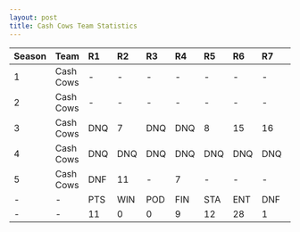 ```yaml
---
layout: post 
title: Cash Cows Team Statistics
--- 
```


| Season   | Team      | R1   | R2   | R3   | R4   | R5   | R6   | R7   | R8   | R9   | R10   | R11   | R12   | Pts   | Pos   |
|:---------|:----------|:-----|:-----|:-----|:-----|:-----|:-----|:-----|:-----|:-----|:------|:------|:------|:------|:------|
| 1        | Cash Cows | -    | -    | -    | -    | -    | -    | -    | -    | -    | -     | -     | -     | -     | -     |
| 2        | Cash Cows | -    | -    | -    | -    | -    | -    | -    | -    | -    | -     | -     | -     | -     | -     |
| 3        | Cash Cows | DNQ  | 7    | DNQ  | DNQ  | 8    | 15   | 16   | DNQ  | 12   | DNF   | 14    | 13    | 7     | 13    |
| 4        | Cash Cows | DNQ  | DNQ  | DNQ  | DNQ  | DNQ  | DNQ  | DNQ  | DNQ  | DNQ  | DNQ   | DNQ   | -     | 0     | 19    |
| 5        | Cash Cows | DNF  | 11   | -    | 7    | -    | -    | -    | DNQ  | -    | DNF   | -     | -     | 4     | 13    |
| -        | -         | PTS  | WIN  | POD  | FIN  | STA  | ENT  | DNF  | SOP  | DNQ  | %Fin  | PPR   | BST   | CHA   | RNK   |
| -        | -         | 11   | 0    | 0    | 9    | 12   | 28   | 1    | 9    | 16   | 75    | 0.39  | 7     | 0     | 25    |